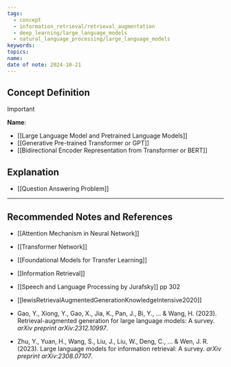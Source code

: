 ```yaml
---
tags:
  - concept
  - information_retrieval/retrieval_augmentation
  - deep_learning/large_language_models
  - natural_language_processing/large_language_models
keywords: 
topics: 
name: 
date of note: 2024-10-21
---
```


## Concept Definition

>[!important]
>**Name**: 



- [[Large Language Model and Pretrained Language Models]]
- [[Generative Pre-trained Transformer or GPT]]
- [[Bidirectional Encoder Representation from Transformer or BERT]]


## Explanation


- [[Question Answering Problem]]


-----------
##  Recommended Notes and References


- [[Attention Mechanism in Neural Network]]
- [[Transformer Network]]
- [[Foundational Models for Transfer Learning]]

- [[Information Retrieval]]


- [[Speech and Language Processing by Jurafsky]] pp 302
- [[lewisRetrievalAugmentedGenerationKnowledgeIntensive2020]]
- Gao, Y., Xiong, Y., Gao, X., Jia, K., Pan, J., Bi, Y., ... & Wang, H. (2023). Retrieval-augmented generation for large language models: A survey. _arXiv preprint arXiv:2312.10997_.
- Zhu, Y., Yuan, H., Wang, S., Liu, J., Liu, W., Deng, C., ... & Wen, J. R. (2023). Large language models for information retrieval: A survey. _arXiv preprint arXiv:2308.07107_.
